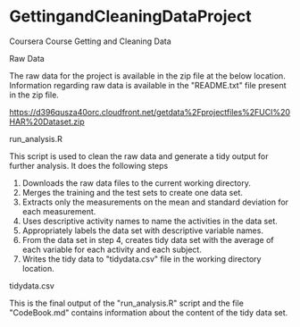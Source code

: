 # GettingandCleaningDataProject
Coursera Course Getting and Cleaning Data

Raw Data

The raw data for the project is available in the zip file at the below location. Information regarding raw data is available in the "README.txt" file present in the zip file.

https://d396qusza40orc.cloudfront.net/getdata%2Fprojectfiles%2FUCI%20HAR%20Dataset.zip

run_analysis.R

This script is used to clean the raw data and generate a tidy output for further analysis. It does the following steps

1.	Downloads the raw data files to the current working directory.
2.	Merges the training and the test sets to create one data set.
3.	Extracts only the measurements on the mean and standard deviation for each measurement.
4.	Uses descriptive activity names to name the activities in the data set.
5.	Appropriately labels the data set with descriptive variable names.
6.	From the data set in step 4, creates tidy data set with the average of each variable for each activity and each subject.
7.	Writes the tidy data to "tidydata.csv" file in the working directory location.

tidydata.csv

This is the final output of the "run_analysis.R" script and the file "CodeBook.md" contains information about the content of the tidy data set.

